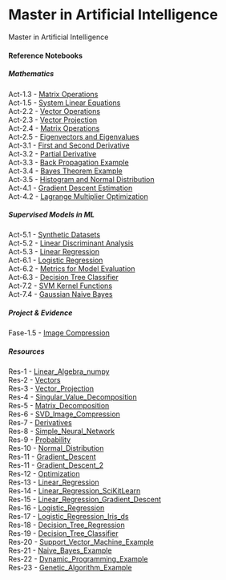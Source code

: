 # Master in Artificial Intelligence

Master in Artificial Intelligence

#### Reference Notebooks

##### Mathematics

Act-1.3 - [Matrix Operations](./Aprendizaje_Automatico/Actividad-1/Act-1.3.ipynb)  
Act-1.5 - [System Linear Equations](./Aprendizaje_Automatico/Actividad-1/Act-1.5.ipynb)  
Act-2.2 - [Vector Operations](./Aprendizaje_Automatico/Actividad-2/Act-2.2.ipynb)  
Act-2.3 - [Vector Projection](./Aprendizaje_Automatico/Actividad-2/Act-2.3.ipynb)  
Act-2.4 - [Matrix Operations](./Aprendizaje_Automatico/Actividad-2/Act-2.4.ipynb)  
Act-2.5 - [Eigenvectors and Eigenvalues](./Aprendizaje_Automatico/Actividad-2/Act-2.5.ipynb)  
Act-3.1 - [First and Second Derivative](./Aprendizaje_Automatico/Actividad-3/Act-3.1.ipynb)  
Act-3.2 - [Partial Derivative](./Aprendizaje_Automatico/Actividad-3/Act-3.2.ipynb)  
Act-3.3 - [Back Propagation Example](./Aprendizaje_Automatico/Actividad-3/Act-3.3.ipynb)  
Act-3.4 - [Bayes Theorem Example](./Aprendizaje_Automatico/Actividad-3/Act-3.4.ipynb)  
Act-3.5 - [Histogram and Normal Distribution](./Aprendizaje_Automatico/Actividad-3/Act-3.5.ipynb)  
Act-4.1 - [Gradient Descent Estimation](./Aprendizaje_Automatico/Actividad-4/Act-4.1.ipynb)  
Act-4.2 - [Lagrange Multiplier Optimization](./Aprendizaje_Automatico/Actividad-4/Act-4.2.ipynb)

##### Supervised Models in ML

Act-5.1 - [Synthetic Datasets](./Aprendizaje_Automatico/Actividad-5/Act-5.1.ipynb)  
Act-5.2 - [Linear Discriminant Analysis](./Aprendizaje_Automatico/Actividad-5/Act-5.2.ipynb)  
Act-5.3 - [Linear Regression](./Aprendizaje_Automatico/Actividad-5/Act-5.3.ipynb)  
Act-6.1 - [Logistic Regression](./Aprendizaje_Automatico/Actividad-6/Act-6.1.ipynb)  
Act-6.2 - [Metrics for Model Evaluation](./Aprendizaje_Automatico/Actividad-6/Act-6.2.ipynb)  
Act-6.3 - [Decision Tree Classifier](./Aprendizaje_Automatico/Actividad-6/Act-6.3_Act-6.4.ipynb)  
Act-7.2 - [SVM Kernel Functions](./Aprendizaje_Automatico/Actividad-7/Act-7.2.ipynb)  
Act-7.4 - [Gaussian Naive Bayes](./Aprendizaje_Automatico/Actividad-7/Act-7.4.ipynb)

##### Project & Evidence

Fase-1.5 - [Image Compression](./Aprendizaje_Automatico/Fase-1/Fase-1.5.ipynb)

##### Resources

Res-1 - [Linear_Algebra_numpy](./Aprendizaje_Automatico/Resources/1_Linear_Algebra_numpy.ipynb)  
Res-2 - [Vectors](./Aprendizaje_Automatico/Resources/2_Vectors.ipynb)  
Res-3 - [Vector_Projection](./Aprendizaje_Automatico/Resources/3_Vector_Projection.ipynb)  
Res-4 - [Singular_Value_Decomposition](./Aprendizaje_Automatico/Resources/4_Singular_Value_Decomposition.ipynb)  
Res-5 - [Matrix_Decomposition](./Aprendizaje_Automatico/Resources/5_Matrix_Decomposition.ipynb)  
Res-6 - [SVD_Image_Compression](./Aprendizaje_Automatico/Resources/6_SVD_Image_Compression.ipynb)  
Res-7 - [Derivatives](./Aprendizaje_Automatico/Resources/7_Derivatives.ipynb)  
Res-8 - [Simple_Neural_Network](./Aprendizaje_Automatico/Resources/8_Simple_Neural_Network.ipynb)  
Res-9 - [Probability](./Aprendizaje_Automatico/Resources/9_Probability.ipynb)  
Res-10 - [Normal_Distribution](./Aprendizaje_Automatico/Resources/10_Normal_Distribution.ipynb)  
Res-11 - [Gradient_Descent](./Aprendizaje_Automatico/Resources/11_Gradient_Descent.ipynb)  
Res-11 - [Gradient_Descent_2](./Aprendizaje_Automatico/Resources/11_Gradient_Descent_2.ipynb)  
Res-12 - [Optimization](./Aprendizaje_Automatico/Resources/12_Optimization.ipynb)  
Res-13 - [Linear_Regression](./Aprendizaje_Automatico/Resources/13_Linear_Regression.ipynb)  
Res-14 - [Linear_Regression_SciKitLearn](./Aprendizaje_Automatico/Resources/14_Linear_Regression_SciKitLearn.ipynb)  
Res-15 - [Linear_Regression_Gradient_Descent](./Aprendizaje_Automatico/Resources/15_Linear_Regression_Gradient_Descent.ipynb)  
Res-16 - [Logistic_Regression](./Aprendizaje_Automatico/Resources/16_Logistic_Regression.ipynb)  
Res-17 - [Logistic_Regression_Iris_ds](./Aprendizaje_Automatico/Resources/17_Logistic_Regression_Iris_ds.ipynb)  
Res-18 - [Decision_Tree_Regression](./Aprendizaje_Automatico/Resources/18_Decision_Tree_Regression.ipynb)  
Res-19 - [Decision_Tree_Classifier](./Aprendizaje_Automatico/Resources/19_Decision_Tree_Classifier.ipynb)  
Res-20 - [Support_Vector_Machine_Example](./Aprendizaje_Automatico/Resources/20_Support_Vector_Machine_Example.ipynb)  
Res-21 - [Naive_Bayes_Example](./Aprendizaje_Automatico/Resources/21_Naive_Bayes_Example.ipynb)  
Res-22 - [Dynamic_Programming_Example](./Aprendizaje_Automatico/Resources/22_Dynamic_Programming.ipynb)  
Res-23 - [Genetic_Algorithm_Example](./Aprendizaje_Automatico/Resources/23_Genetic_Algorithm.ipynb)
